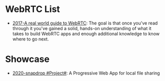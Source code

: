 # WebRTC List

- [2017-A real world guide to WebRTC](https://deepstreamhub.com/tutorials/protocols/webrtc-intro/): The goal is that once you've read through it you've gained a solid, hands-on understanding of what it takes to build WebRTC apps and enough additional knowledge to know where to go next.

# Showcase

- [2020-snapdrop #Project#](https://github.com/RobinLinus/snapdrop): A Progressive Web App for local file sharing
